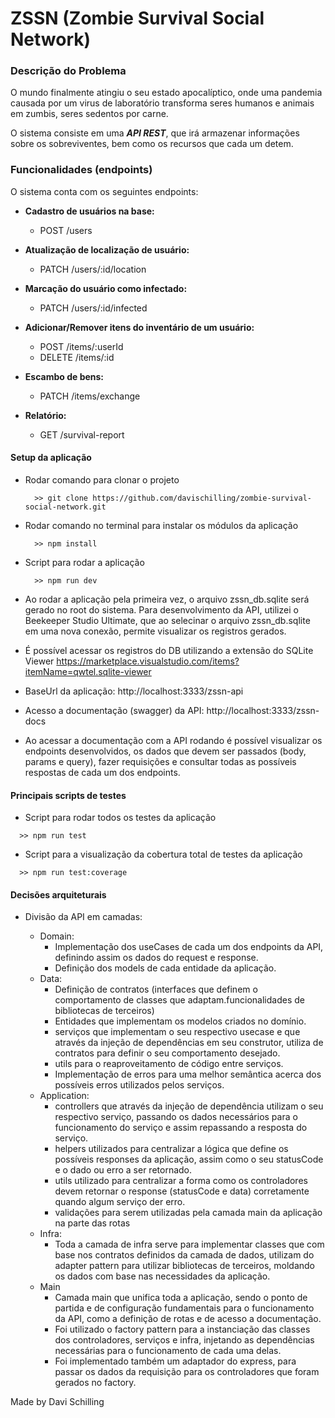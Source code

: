 # ZSSN (Zombie Survival Social Network)

### Descrição do Problema

O mundo finalmente atingiu o seu estado apocalíptico, onde uma pandemia causada por um virus de laboratório transforma seres humanos e animais em zumbis, seres sedentos por carne.

O sistema consiste em uma ***API REST***, que irá armazenar informações sobre os sobreviventes, bem como os recursos que cada um detem.

### Funcionalidades (endpoints)

O sistema conta com os seguintes endpoints:

- **Cadastro de usuários na base:**
  - POST /users

- **Atualização de localização de usuário:**
  - PATCH /users/:id/location

- **Marcação do usuário como infectado:**
  - PATCH /users/:id/infected

- **Adicionar/Remover itens do inventário de um usuário:**
  - POST /items/:userId
  - DELETE /items/:id

- **Escambo de bens:**
  - PATCH /items/exchange

- **Relatório:**
  - GET /survival-report

#### Setup da aplicação

  - Rodar comando para clonar o projeto
    ```
      >> git clone https://github.com/davischilling/zombie-survival-social-network.git
    ```
  - Rodar comando no terminal para instalar os módulos da aplicação
    ```
      >> npm install
    ```
  - Script para rodar a aplicação
    ```
      >> npm run dev
    ```
  - Ao rodar a aplicação pela primeira vez, o arquivo zssn_db.sqlite será gerado no root do sistema. Para desenvolvimento da API, utilizei o Beekeeper Studio Ultimate, que ao selecinar o arquivo zssn_db.sqlite em uma nova conexão, permite visualizar os registros gerados.

  - É possível acessar os registros do DB utilizando a extensão do SQLite Viewer <https://marketplace.visualstudio.com/items?itemName=qwtel.sqlite-viewer>

  - BaseUrl da aplicação: http://localhost:3333/zssn-api

  - Acesso a documentação (swagger) da API: http://localhost:3333/zssn-docs

  - Ao acessar a documentação com a API rodando é possível visualizar os endpoints desenvolvidos, os dados que devem ser passados (body, params e query), fazer requisições e consultar todas as possíveis respostas de cada um dos endpoints.

#### Principais scripts de testes
  - Script para rodar todos os testes da aplicação
  ```
    >> npm run test
  ```
  - Script para a visualização da cobertura total de testes da aplicação
  ```
    >> npm run test:coverage
  ```

#### Decisões arquiteturais

  - Divisão da API em camadas:

    - Domain:
      - Implementação dos useCases de cada um dos endpoints da API, definindo assim os dados do request e response.
      - Definição dos models de cada entidade da aplicação.
    - Data:
      - Definição de contratos (interfaces que definem o comportamento de classes que adaptam.funcionalidades de bibliotecas de terceiros)
      - Entidades que implementam os modelos criados no domínio.
      - serviços que implementam o seu respectivo usecase e que através da injeção de dependências em seu construtor, utiliza de contratos para definir o seu comportamento desejado.
      - utils para o reaproveitamento de código entre serviços.
      - Implementação de erros para uma melhor semântica acerca dos possíveis erros utilizados pelos serviços.
    - Application:
      - controllers que através da injeção de dependência utilizam o seu respectivo serviço, passando os dados necessários para o funcionamento do serviço e assim repassando a resposta do serviço.
      - helpers utilizados para centralizar a lógica que define os possíveis responses da aplicação, assim como o seu statusCode e o dado ou erro a ser retornado.
      - utils utilizado para centralizar a forma como os controladores devem retornar o response  (statusCode e data) corretamente quando algum serviço der erro.
      - validações para serem utilizadas pela camada main da aplicação na parte das rotas
    - Infra:
      - Toda a camada de infra serve para implementar classes que com base nos contratos definidos da camada de dados, utilizam do adapter pattern  para utilizar bibliotecas de terceiros, moldando os dados com base nas necessidades da aplicação.
    - Main
      - Camada main que unifica toda a aplicação, sendo o ponto de partida e de configuração fundamentais para o funcionamento da API, como a definição de rotas e de acesso a documentação.
      - Foi utilizado o factory pattern para a instanciação das classes dos controladores, serviços e infra, injetando as dependências necessárias para o funcionamento de cada uma delas.
      - Foi implementado também um adaptador do express, para passar os dados da requisição para os controladores que foram gerados no factory.

Made by Davi Schilling